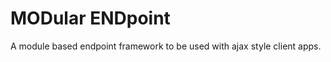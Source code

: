 MODular ENDpoint
================

A module based endpoint framework to be used with ajax style client apps.